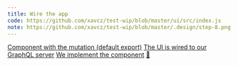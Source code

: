 ```yaml
---
title: Wire the app
code: https://github.com/xavcz/test-wip/blob/master/ui/src/index.js
note: https://github.com/xavcz/test-wip/blob/master/.design/step-8.png
---
```


<a href="https://github.com/xavcz/test-wip/blob/master/ui/src/index.js#L9">Component with the mutation (default export)</a>
<a href="https://github.com/xavcz/test-wip/blob/master/ui/src/index.js#L11-L18">The UI is wired to our GraphQL server</a>
<a href="https://github.com/xavcz/test-wip/blob/master/ui/src/index.js#L25">We implement the component</a>
<a href="https://github.com/xavcz/test-wip/blob/master/ui/src/index.js#L32">🎉</a>